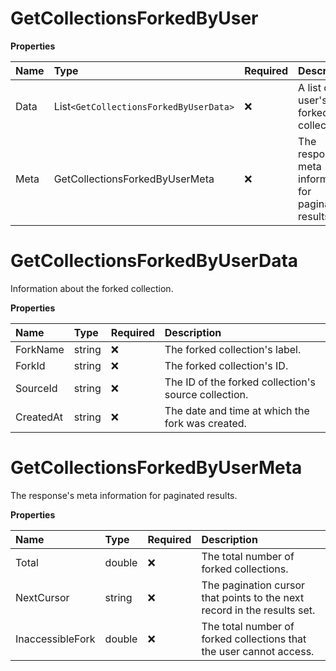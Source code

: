 # GetCollectionsForkedByUser

**Properties**

| Name | Type                                 | Required | Description                                            |
| :--- | :----------------------------------- | :------- | :----------------------------------------------------- |
| Data | List`<GetCollectionsForkedByUserData>` | ❌       | A list of the user's forked collections.               |
| Meta | GetCollectionsForkedByUserMeta       | ❌       | The response's meta information for paginated results. |

# GetCollectionsForkedByUserData

Information about the forked collection.

**Properties**

| Name      | Type   | Required | Description                                          |
| :-------- | :----- | :------- | :--------------------------------------------------- |
| ForkName  | string | ❌       | The forked collection's label.                       |
| ForkId    | string | ❌       | The forked collection's ID.                          |
| SourceId  | string | ❌       | The ID of the forked collection's source collection. |
| CreatedAt | string | ❌       | The date and time at which the fork was created.     |

# GetCollectionsForkedByUserMeta

The response's meta information for paginated results.

**Properties**

| Name             | Type   | Required | Description                                                              |
| :--------------- | :----- | :------- | :----------------------------------------------------------------------- |
| Total            | double | ❌       | The total number of forked collections.                                  |
| NextCursor       | string | ❌       | The pagination cursor that points to the next record in the results set. |
| InaccessibleFork | double | ❌       | The total number of forked collections that the user cannot access.      |

<!-- This file was generated by liblab | https://liblab.com/ -->
